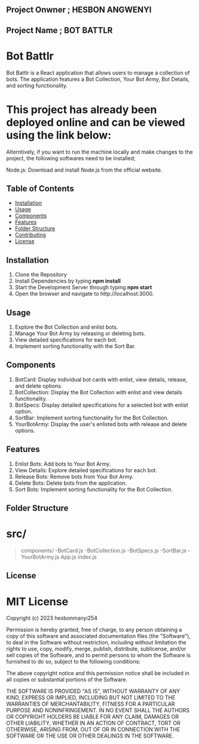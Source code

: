 ## Project Onwner ;  HESBON ANGWENYI
## Project Name   ;  BOT BATTLR

  # Bot Battlr
Bot Battlr is a React application that allows users to manage a collection of bots. The application features a Bot Collection, Your Bot Army, Bot Details, and sorting functionality.


# This project has already been deployed online and can be viewed using the link below:


Alterntively, if you want to run the machine locally and make changes to the project, the following softwares need to be installed;

Node.js: Download and install Node.js from the official website.



## Table of Contents
- [Installation](#installation)
- [Usage](#usage)
- [Components](#components)
- [Features](#features)
- [Folder Structure](#folder-structure)
- [Contributing](#contributing)
- [License](#license)

## Installation
1. Clone the Repository
2. Install Dependencies by typing **npm install**
3. Start the Development Server through typing **npm start**
4. Open the browser and navigate to http://localhost:3000.

## Usage
1. Explore the Bot Collection and enlist bots.
2. Manage Your Bot Army by releasing or deleting bots.
3. View detailed specifications for each bot.
4. Implement sorting functionality with the Sort Bar.

## Components
1. BotCard: Display individual bot cards with enlist, view details, release, and delete options.
2. BotCollection: Display the Bot Collection with enlist and view details functionality.
3. BotSpecs: Display detailed specifications for a selected bot with enlist option.
4. SortBar: Implement sorting functionality for the Bot Collection.
5. YourBotArmy: Display the user's enlisted bots with release and delete options.

## Features
1. Enlist Bots: Add bots to Your Bot Army.
2. View Details: Explore detailed specifications for each bot.
3. Release Bots: Remove bots from Your Bot Army.
4. Delete Bots: Delete bots from the application.
5. Sort Bots: Implement sorting functionality for the Bot Collection.

## Folder Structure
# src/
>components/
-BotCard.js
-BotCollection.js
-BotSpecs.js
-SortBar.js
-YourBotArmy.js
>App.js
>index.js

## License
# MIT License

Copyright (c) 2023 hesbonmanyi254

Permission is hereby granted, free of charge, to any person obtaining a copy
of this software and associated documentation files (the "Software"), to deal
in the Software without restriction, including without limitation the rights
to use, copy, modify, merge, publish, distribute, sublicense, and/or sell
copies of the Software, and to permit persons to whom the Software is
furnished to do so, subject to the following conditions:

The above copyright notice and this permission notice shall be included in all
copies or substantial portions of the Software.

THE SOFTWARE IS PROVIDED "AS IS", WITHOUT WARRANTY OF ANY KIND, EXPRESS OR
IMPLIED, INCLUDING BUT NOT LIMITED TO THE WARRANTIES OF MERCHANTABILITY,
FITNESS FOR A PARTICULAR PURPOSE AND NONINFRINGEMENT. IN NO EVENT SHALL THE
AUTHORS OR COPYRIGHT HOLDERS BE LIABLE FOR ANY CLAIM, DAMAGES OR OTHER
LIABILITY, WHETHER IN AN ACTION OF CONTRACT, TORT OR OTHERWISE, ARISING FROM,
OUT OF OR IN CONNECTION WITH THE SOFTWARE OR THE USE OR OTHER DEALINGS IN THE
SOFTWARE.


